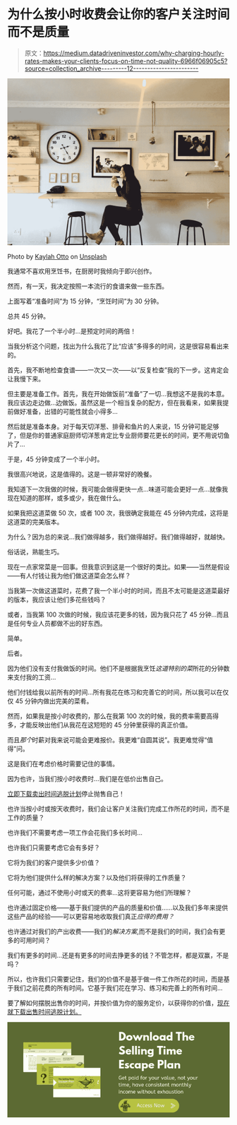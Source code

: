 # 为什么按小时收费会让你的客户关注时间而不是质量

> 原文：<https://medium.datadriveninvestor.com/why-charging-hourly-rates-makes-your-clients-focus-on-time-not-quality-6966f06905c5?source=collection_archive---------12----------------------->

![](img/9251b250a685ef85a4ac653aca5d26a7.png)

Photo by [Kaylah Otto](https://unsplash.com/@kaylahotto?utm_source=medium&utm_medium=referral) on [Unsplash](https://unsplash.com?utm_source=medium&utm_medium=referral)

我通常不喜欢用烹饪书，在厨房时我倾向于即兴创作。

然而，有一天，我决定按照一本流行的食谱来做一些东西。

上面写着“准备时间”为 15 分钟，“烹饪时间”为 30 分钟。

总共 45 分钟。

好吧。我花了一个半小时…是预定时间的两倍！

当我分析这个问题，找出为什么我花了比“应该”多得多的时间，这是很容易看出来的。

首先，我不断地检查食谱——一次又一次——以“反复检查”我的下一步。这肯定会让我慢下来。

但主要是准备工作。首先，我在开始做饭前“准备”了一切…我想这不是我的本意。我应该边走边做…边做饭。虽然这是一个相当复杂的配方，但在我看来，如果我提前做好准备，出错的可能性就会小得多…

然后就是准备本身。对于每天切洋葱、排骨和鱼片的人来说，15 分钟可能足够了，但是你的普通家庭厨师切洋葱肯定比专业厨师要花更长的时间，更不用说切鱼片了…

于是，45 分钟变成了一个半小时。

我很高兴地说，这是值得的。这是一顿非常好的晚餐。

我知道下一次我做的时候，我可能会做得更快一点…味道可能会更好一点…就像我现在知道的那样，或多或少，我在做什么。

如果我把这道菜做 50 次，或者 100 次，我很确定我能在 45 分钟内完成，这将是这道菜的完美版本。

为什么？因为总的来说…我们做得越多，我们做得越好。我们做得越好，就越快。

俗话说，熟能生巧。

现在一点家常菜是一回事。但我意识到这是一个很好的类比。如果——当然是假设——有人付钱让我为他们做这道菜会怎么样？

当我第一次做这道菜时，花费了我一个半小时的时间，而且不太可能是这道菜最好的版本，我应该让他们多花些钱吗？

或者，当我第 100 次做的时候，我应该花更多的钱，因为我只花了 45 分钟…而且是任何专业人员都做不出的好东西。

简单。

后者。

因为他们没有支付我做饭的时间。他们不是根据我烹饪*这道特别的菜*所花的分钟数来支付我的工资…

他们付钱给我以前所有的时间…所有我花在练习和完善它的时间，所以我可以在仅仅 45 分钟内做出完美的菜肴。

然而，如果我是按小时收费的，那么在我第 100 次的时候，我的费率需要高得多，才能反映出他们从我花在这短短的 45 分钟里获得的真正价值。

而且*那个*时薪对我来说可能会更难报价。我更难“自圆其说”。我更难觉得“值得”问。

这是我们在考虑价格时需要记住的事情。

因为也许，当我们按小时收费时…我们是在低价出售自己。

[立即下载卖出时间逃脱计划](https://the3fs.com/no-more-day-rates/)停止抛售自己！

也许当按小时或按天收费时，我们会让客户关注我们完成工作所花的时间，而不是工作的质量？

也许我们不需要考虑一项工作会花我们多长时间…

也许我们只需要考虑它会有多好？

它将为我们的客户提供多少价值？

它将为他们提供什么样的解决方案？以及他们将获得的工作质量？

任何可能，通过不使用小时或天的费率…这将更容易为他们所理解？

也许通过固定价格——基于我们提供的产品的质量和价值……以及我们多年来提供这些产品的经验——可以更容易地收取我们真正*应得的费用？*

也许通过对我们的产出收费——我们的*解决方案*,而不是我们的时间，我们会有更多的可用时间？

我们有更多的时间…还是有更多的时间去挣更多的钱？不管怎样，都是双赢，不是吗？

所以，也许我们只需要记住，我们的价值不是基于做一件工作所花的时间，而是基于我们之前花费的所有时间。它基于我们花在学习、练习和完善上的所有时间…

要了解如何摆脱出售你的时间，并按价值为你的服务定价，以获得你的价值，[现在就下载出售时间逃脱计划。](https://the3fs.com/no-more-day-rates/)

![](img/0661676b83561c54f15b4e0a072f338d.png)